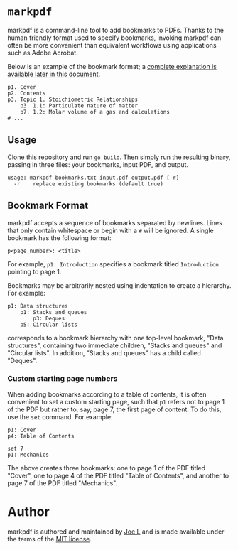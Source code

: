 # `markpdf`

markpdf is a command-line tool to add bookmarks to PDFs. Thanks to the human
friendly format used to specify bookmarks, invoking markpdf can often be more
convenient than equivalent workflows using applications such as Adobe Acrobat.

Below is an example of the bookmark format; a
[complete explanation is available later in this document](#outline-format).

```
p1. Cover
p2. Contents
p3. Topic 1. Stoichiometric Relationships
    p3. 1.1: Particulate nature of matter
    p7. 1.2: Molar volume of a gas and calculations
# ...
```

## Usage

Clone this repository and run `go build`. Then simply run the resulting binary,
passing in three files: your bookmarks, input PDF, and output.

```
usage: markpdf bookmarks.txt input.pdf output.pdf [-r]
  -r    replace existing bookmarks (default true)
```

## Bookmark Format

markpdf accepts a sequence of bookmarks separated by newlines. Lines that only
contain whitespace or begin with a `#` will be ignored. A single bookmark has
the following format:

```
p<page_number>: <title>
```

For example, `p1: Introduction` specifies a bookmark titled `Introduction`
pointing to page 1.

Bookmarks may be arbitrarily nested using indentation to create a hierarchy. For
example:

```
p1: Data structures
    p1: Stacks and queues
        p3: Deques
    p5: Circular lists
```

corresponds to a bookmark hierarchy with one top-level bookmark, "Data structures",
containing two immediate children, "Stacks and queues" and "Circular lists". In
addition, "Stacks and queues"
has a child called "Deques".

### Custom starting page numbers

When adding bookmarks according to a table of contents, it is often convenient
to set a custom starting page, such that `p1` refers not to page 1 of the PDF
but rather to, say, page 7, the first page of content. To do this, use the `set`
command. For example:

```
p1: Cover
p4: Table of Contents

set 7
p1: Mechanics
```

The above creates three bookmarks: one to page 1 of the PDF titled "Cover", one
to page 4 of the PDF titled "Table of Contents", and another to page 7 of the
PDF titled "Mechanics".

# Author

markpdf is authored and maintained by [Joe L](https://github.com/jo3-l/) and is
made available under the terms of the [MIT license](./LICENSE.md).
